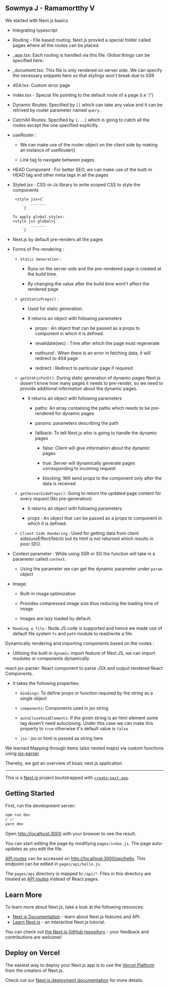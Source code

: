 

## Sowmya J - Ramamortthy V


We started with Next.js basics.

- Integrating typescript

- Routing - File based routing. Next.js provied a special folder called pages where all the routes can be placed.

- _app.tsx: Each routing is handled via this file. Global things can be specified here.

- _document.tsx: This file is only rendered on server side. We can specify the necessary snippets here so that stylings won't break due to SSR

- 404.tsx: Custom error page

- index.tsx - Special file pointing to the default route of a page (i.e '/')

- Dynamic Routes: Specified by `[]` which can take any value and it can be retrived by router parameter named `query`.

- CatchAll Routes: Specified by `[...]` which is going to catch all the routes except the one specified explicitly.

- useRouter : 
    - We can make use of the router object on the client side by making an instance of useRouter()

    - Link tag to navigate between pages.

- HEAD Component : For better SEO, we can make use of the built-in HEAD tag and other meta tags in all the pages

- Styled jsx : CSS-in-Js library to write scoped CSS to style the components
    ```
     <style jsx>{`
            .......
        `}

    To apply global styles: 
    <style jsx global>{`
            .......
        `}
    ```

- Next.js by default pre-renders all the pages

- Forms of Pre-rendering :
    - `Static Generation` : 
        - Runs on the server side and the pre-rendered page is created at the build time. 

        - By changing the value after the build time wont't affect the rendered page
    

    - `getStaticProps()` : 
        - Used for static generation.

        - It returns an object with following parameters
            - props : An object that can be passed as a props to component in which it is defined.

            - revalidate(sec) : Time after which the page must regenerate

            - notfound : When there is an error in fetching data, it will redirect to 404 page

            - redirect : Redirect to particular page if required


    - `getStaticPath()`: During static generation of dynamic pages Next.js dosen't know how many pages it needs to pre-render, so we need to provide additional information about the dynamic pages.
        - It returns an object with following parameters
            - paths: An array containing the paths which needs to be pre-rendered for dynamic pages

            - params: parameters describing the path

            - fallback: To tell Next.js who is going to handle the dynamic pages
                - false: Client will give information about the dynamic pages

                - true: Server will dynamically generate pages 
                corresponding to incoming request

                - blocking: Will send props to the component only after the data is received

    - `getServerSideProps()`: Going to return the updated page content for every request.(No pre-generation)
        - It returns an object with following parameters

         - props : An object that can be passed as a props to component in which it is defined.

    - `Client Side Rendering` : Used for getting data from client side(useEffect/fetch) but its html is not returned which results in poor SEO.

- Context parameter : While using SSR or SG the function will take in a parameter called `context`.

    - Using the parameter we can get the dynamic parameter under `param` object

- Image: 
    - Built-in image optimization 

    - Provides compressed image size thus reducing the loading time of image

    - Images are lazy loaded by default.


-  `Reading a file` : Node.JS code is supported and hence we made use of default file system `fs` and `path` module to read/write a file.

Dynamically rendering and importing components based on the routes :
 - Utilizing the built in `dynamic` import feature of Next.JS, we can import modules or components dynamically

react-jsx-parser: React component to parse JSX and output rendered React Components. 
 - It takes the following properties:
   - `bindings`: To define props or function required by the string as a single object

   -  `components`: Components used in jsx string

   -  `autoCloseVoidElements`: If the given string is an html element some tag dosen't need autoclosing. Under this case we can make this property to `true` otherwise it's default value is `false`

    - `jsx` : jsx or html is passed as string here

We learned Mapping through items (also nested maps) via custom functions using [jsx-parser](https://www.npmjs.com/package/react-jsx-parser) 


Thereby, we got an overview of bsaic next.js application


*****************************************************



This is a [Next.js](https://nextjs.org/) project bootstrapped with [`create-next-app`](https://github.com/vercel/next.js/tree/canary/packages/create-next-app).

## Getting Started

First, run the development server:

```bash
npm run dev
# or
yarn dev
```

Open [http://localhost:3000](http://localhost:3000) with your browser to see the result.

You can start editing the page by modifying `pages/index.js`. The page auto-updates as you edit the file.

[API routes](https://nextjs.org/docs/api-routes/introduction) can be accessed on [http://localhost:3000/api/hello](http://localhost:3000/api/hello). This endpoint can be edited in `pages/api/hello.js`.

The `pages/api` directory is mapped to `/api/*`. Files in this directory are treated as [API routes](https://nextjs.org/docs/api-routes/introduction) instead of React pages.

## Learn More

To learn more about Next.js, take a look at the following resources:

- [Next.js Documentation](https://nextjs.org/docs) - learn about Next.js features and API.
- [Learn Next.js](https://nextjs.org/learn) - an interactive Next.js tutorial.

You can check out [the Next.js GitHub repository](https://github.com/vercel/next.js/) - your feedback and contributions are welcome!

## Deploy on Vercel

The easiest way to deploy your Next.js app is to use the [Vercel Platform](https://vercel.com/new?utm_medium=default-template&filter=next.js&utm_source=create-next-app&utm_campaign=create-next-app-readme) from the creators of Next.js.


Check out our [Next.js deployment documentation](https://nextjs.org/docs/deployment) for more details.



























